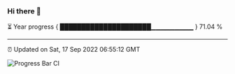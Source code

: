 ### Hi there 👋

⏳ Year progress { █████████████████████▁▁▁▁▁▁▁▁▁ } 71.04 %

---

⏰ Updated on Sat, 17 Sep 2022 06:55:12 GMT

![Progress Bar CI](https://github.com/liununu/liununu/workflows/Progress%20Bar%20CI/badge.svg)
